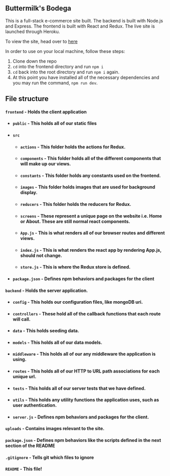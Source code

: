 **Buttermilk's Bodega**
----
This is a full-stack e-commerce site built. The backend is built with Node.js and Express. The frontend is built with React and Redux. The live site is launched through Heroku. 

To view the site, head over to [here](https://buttermilks-bodega.herokuapp.com/)

In order to use on your local machine, follow these steps: 
1. Clone down the repo
2. `cd` into the frontend directory and run `npm i`
3. `cd` back into the root directory and run `npm i` again. 
4. At this point you have installed all of the necessary dependencies and you may run the command, `npm run dev`. 

## File structure
#### `frontend` - Holds the client application
- #### `public` - This holds all of our static files
- #### `src`
    - #### `actions` - This folder holds the actions for Redux.
    - #### `components` - This folder holds all of the different components that will make up our views.
    - #### `constants` - This folder holds any constants used on the frontend.
    - #### `images` - This folder holds images that are used for background display. 
    - #### `reducers` - This folder holds the reducers for Redux.
    - #### `screens` - These represent a unique page on the website i.e. Home or About. These are still normal react components.
    - #### `App.js` - This is what renders all of our browser routes and different views.
    - #### `index.js` - This is what renders the react app by rendering App.js, should not change.
    - #### `store.js` - This is where the Redux store is defined.
- #### `package.json` - Defines npm behaviors and packages for the client
#### `backend` - Holds the server application.
- #### `config` - This holds our configuration files, like mongoDB uri.
- #### `controllers` - These hold all of the callback functions that each route will call.
- #### `data` - This holds seeding data.
- #### `models` - This holds all of our data models.
- #### `middleware` - This holds all of our any middleware the application is using.
- #### `routes` - This holds all of our HTTP to URL path associations for each unique url.
- #### `tests` - This holds all of our server tests that we have defined.
- #### `utils` - This holds any utility functions the application uses, such as user authentication.
- #### `server.js` - Defines npm behaviors and packages for the client.
#### `uploads` - Contains images relevant to the site.
#### `package.json` - Defines npm behaviors like the scripts defined in the next section of the README
#### `.gitignore` - Tells git which files to ignore
#### `README` - This file!

